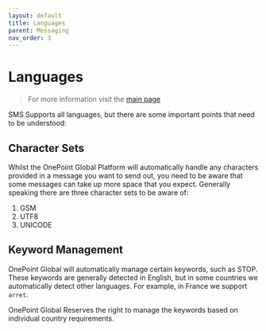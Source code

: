```yaml
---
layout: default
title: Languages
parent: Messaging
nav_order: 3
---
```

# Languages

> For more information visit the [main page](../README.md)

SMS Supports all languages, but there are some important points that need to be understood:

## Character Sets
Whilst the OnePoint Global Platform will automatically handle any characters provided in a message you want to send out, you need to be aware that some messages can take up more space that you expect. Generally speaking there are three character sets to be aware of:

1. GSM
1. UTF8
1. UNICODE

## Keyword Management
OnePoint Global will automatically manage certain keywords, such as STOP. These keywords are generally detected in English, but in some countries we automatically detect other languages. For example, in France we support `arret`.

OnePoint Global Reserves the right to manage the keywords based on individual country requirements.
